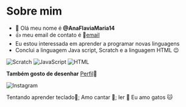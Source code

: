 # Sobre mim

- 👋 Olá meu nome é **@AnaFlaviaMaria14**
- :+1: meu email de contato é :email:[email](wagner.ana@escola.pr.gov.br)
- Eu estou interessada em aprender a programar novas linguagens
- Conclui a linguagem Java script, Scratch e a linguagem HTML :wink:

![Scratch](https://img.shields.io/badge/Scratch-4D97FF?style=for-the-badge&logo=Scratch&logoColor=white) ![JavaScript](https://img.shields.io/badge/JavaScript-323330?style=for-the-badge&logo=javascript&logoColor=F7DF1E) ![HTML](https://img.shields.io/badge/HTML5-E34F26?style=for-the-badge&logo=html5&logoColor=white)
 
 **Também gosto de desenhar** [Perfil](https://www.instagram.com/ana_blue16?utm_source=ig_web_button_share_sheet&igsh=ZDNlZDc0MzIxNw==/):art:
 
 ![Instagram]()
<!---
AnaFlaviaMaria14/AnaFlaviaMaria14 is a ✨ special ✨ repository because its `README.md` (this file) appears on your GitHub profile.
You can click the Preview link to take a look at your changes.
--->
 Tentando aprender teclado:musical_keyboard:;
 Amo cantar :microphone:;
 ler :book:
Eu amo gatos :cat:

